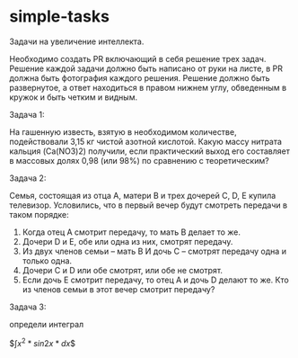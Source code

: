# simple-tasks
Задачи на увеличение интеллекта. 

Необходимо создать PR включающий в себя решение трех задач. Решение каждой задачи должно быть написано от руки на листе, в PR должна быть фотография каждого решения. Решение должно быть развернутое, а ответ находиться в правом нижнем углу, обведенным в кружок и быть четким и видным.

Задача 1:

На гашенную известь, взятую в необходимом количестве, подействовали 3,15 кг чистой азотной кислотой. Какую массу нитрата кальция (Ca(NO3)2) получили, если практический выход его составляет в массовых долях 0,98 (или 98%) по сравнению с теоретическим?

Задача 2:

Семья, состоящая из отца А, матери В и трех дочерей C, D, E купила телевизор.
Условились, что в первый вечер будут смотреть передачи в таком порядке:
1. Когда отец А смотрит передачу, то мать В делает то же.
2. Дочери D и E, обе или одна из них, смотрят передачу.
3. Из двух членов семьи – мать В И дочь С – смотрят передачу одна и только одна.
4. Дочери C и D или обе смотрят, или обе не смотрят.
5. Если дочь Е смотрит передачу, то отец А и дочь D делают то же.
Кто из членов семьи в этот вечер смотрит передачу?

Задача 3:

определи интеграл

$$\int x^2 * sin 2x * dx \$$
